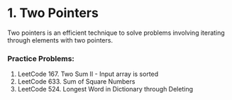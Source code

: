 # 1. Two Pointers

Two pointers is an efficient technique to solve problems involving iterating through elements with two pointers.

### Practice Problems:
1. LeetCode 167. Two Sum II - Input array is sorted
2. LeetCode 633. Sum of Square Numbers
3. LeetCode 524. Longest Word in Dictionary through Deleting
